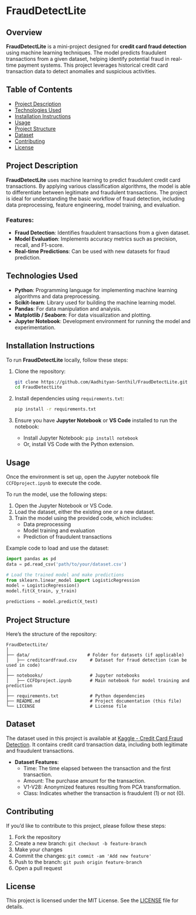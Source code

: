 # FraudDetectLite

## Overview
**FraudDetectLite** is a mini-project designed for **credit card fraud detection** using machine learning techniques. The model predicts fraudulent transactions from a given dataset, helping identify potential fraud in real-time payment systems. This project leverages historical credit card transaction data to detect anomalies and suspicious activities.

## Table of Contents
- [Project Description](#project-description)
- [Technologies Used](#technologies-used)
- [Installation Instructions](#installation-instructions)
- [Usage](#usage)
- [Project Structure](#project-structure)
- [Dataset](#dataset)
- [Contributing](#contributing)
- [License](#license)

## Project Description
**FraudDetectLite** uses machine learning to predict fraudulent credit card transactions. By applying various classification algorithms, the model is able to differentiate between legitimate and fraudulent transactions. The project is ideal for understanding the basic workflow of fraud detection, including data preprocessing, feature engineering, model training, and evaluation.

### Features:
- **Fraud Detection**: Identifies fraudulent transactions from a given dataset.
- **Model Evaluation**: Implements accuracy metrics such as precision, recall, and F1-score.
- **Real-time Predictions**: Can be used with new datasets for fraud prediction.

## Technologies Used
- **Python**: Programming language for implementing machine learning algorithms and data preprocessing.
- **Scikit-learn**: Library used for building the machine learning model.
- **Pandas**: For data manipulation and analysis.
- **Matplotlib / Seaborn**: For data visualization and plotting.
- **Jupyter Notebook**: Development environment for running the model and experimentation.

## Installation Instructions
To run **FraudDetectLite** locally, follow these steps:

1. Clone the repository:
   ```bash
   git clone https://github.com/Aadhityan-Senthil/FraudDetectLite.git
   cd FraudDetectLite
   ```

2. Install dependencies using `requirements.txt`:
   ```bash
   pip install -r requirements.txt
   ```

3. Ensure you have **Jupyter Notebook** or **VS Code** installed to run the notebook:
   - Install Jupyter Notebook: `pip install notebook`
   - Or, install VS Code with the Python extension.

## Usage
Once the environment is set up, open the Jupyter notebook file `CCFDproject.ipynb` to execute the code.

To run the model, use the following steps:

1. Open the Jupyter Notebook or VS Code.
2. Load the dataset, either the existing one or a new dataset.
3. Train the model using the provided code, which includes:
   - Data preprocessing
   - Model training and evaluation
   - Prediction of fraudulent transactions

Example code to load and use the dataset:

```python
import pandas as pd
data = pd.read_csv('path/to/your/dataset.csv')

# Load the trained model and make predictions
from sklearn.linear_model import LogisticRegression
model = LogisticRegression()
model.fit(X_train, y_train)

predictions = model.predict(X_test)
```

## Project Structure
Here’s the structure of the repository:

```
FraudDetectLite/
│
├── data/                      # Folder for datasets (if applicable)
│   ├── creditcardfraud.csv     # Dataset for fraud detection (can be used in code)
│
├── notebooks/                  # Jupyter notebooks
│   ├── CCFDproject.ipynb       # Main notebook for model training and prediction
│
├── requirements.txt            # Python dependencies
├── README.md                   # Project documentation (this file)
└── LICENSE                     # License file
```

## Dataset
The dataset used in this project is available at [Kaggle - Credit Card Fraud Detection](https://www.kaggle.com/datasets/mlg-ulb/creditcardfraud). It contains credit card transaction data, including both legitimate and fraudulent transactions.

- **Dataset Features**:
  - Time: The time elapsed between the transaction and the first transaction.
  - Amount: The purchase amount for the transaction.
  - V1-V28: Anonymized features resulting from PCA transformation.
  - Class: Indicates whether the transaction is fraudulent (1) or not (0).

## Contributing
If you’d like to contribute to this project, please follow these steps:
1. Fork the repository
2. Create a new branch: `git checkout -b feature-branch`
3. Make your changes
4. Commit the changes: `git commit -am 'Add new feature'`
5. Push to the branch: `git push origin feature-branch`
6. Open a pull request

## License
This project is licensed under the MIT License. See the [LICENSE](LICENSE) file for details.
